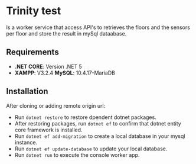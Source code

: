 # Trinity test
Is a worker service that access API's to retrieves the floors and the sensors per floor and store the result in mySql dataabase.

## Requirements

- **.NET CORE**: Version .NET 5
- **XAMPP**: V3.2.4
  **MySQL**: 10.4.17-MariaDB

## Installation

After cloning or adding remote origin url:

- Run `dotnet restore` to restore dpendent dotnet packages.
- After restoring packages, run `dotnet ef` to confirm that dotnet entity core framework is installed.
- Run `dotnet ef add-migration` to create a local database in your mysql instance.
- Run `dotnet ef update-database` to update your local database.
- Run `dotnet run` to execute the console worker app.
